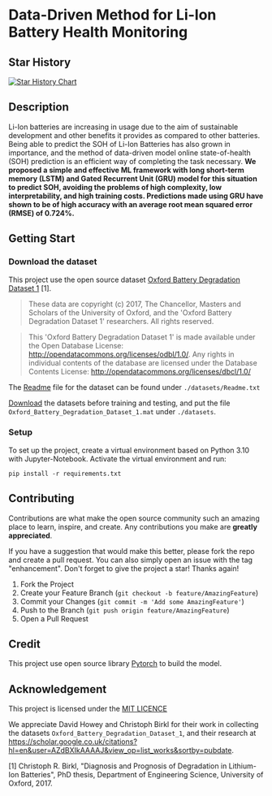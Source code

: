 # Data-Driven Method for Li-Ion Battery Health Monitoring

## Star History

[![Star History Chart](https://api.star-history.com/svg?repos=sileneer/NRP_2022_EEE12&type=Date)](https://star-history.com/#sileneer/NRP_2022_EEE12&Date)

## Description 

Li-Ion batteries are increasing in usage due to the aim of sustainable development and other benefits it provides as compared to other batteries. Being able to predict the SOH of Li-Ion Batteries has also grown in importance, and the method of data-driven model online state-of-health (SOH) prediction is an efficient way of completing the task necessary. **We proposed a simple and effective ML framework with long short-term memory (LSTM) and Gated Recurrent Unit (GRU) model for this situation to predict SOH, avoiding the problems of high complexity, low interpretability, and high training costs. Predictions made using GRU have shown to be of high accuracy with an average root mean squared error (RMSE) of 0.724%.**
 
## Getting Start

### Download the dataset

This project use the open source dataset [Oxford Battery Degradation Dataset 1](https://ora.ox.ac.uk/objects/uuid:03ba4b01-cfed-46d3-9b1a-7d4a7bdf6fac) [1]. 

> These data are copyright (c) 2017, The Chancellor, Masters and Scholars of the University of Oxford, and the 'Oxford Battery Degradation Dataset 1' researchers. All rights reserved.

> This 'Oxford Battery Degradation Dataset 1' is made available under the Open Database License: http://opendatacommons.org/licenses/odbl/1.0/. Any rights in individual contents of the database are licensed under the Database Contents License: http://opendatacommons.org/licenses/dbcl/1.0/

The [Readme](https://github.com/sileneer/NRP_2022_EEE12/blob/main/datasets/Readme.txt) file for the dataset can be found under `./datasets/Readme.txt`

[Download](https://ora.ox.ac.uk/objects/uuid:03ba4b01-cfed-46d3-9b1a-7d4a7bdf6fac/files/m5ac36a1e2073852e4f1f7dee647909a7) the datasets before training and testing, and put the file `Oxford_Battery_Degradation_Dataset_1.mat` under `./datasets`.

### Setup

To set up the project, create a virtual environment based on Python 3.10 with Jupyter-Notebook. Activate the virtual environment and run:

```
pip install -r requirements.txt
```

## Contributing

Contributions are what make the open source community such an amazing place to learn, inspire, and create. Any contributions you make are **greatly appreciated**.

If you have a suggestion that would make this better, please fork the repo and create a pull request. You can also simply open an issue with the tag "enhancement".
Don't forget to give the project a star! Thanks again!

1. Fork the Project
2. Create your Feature Branch (`git checkout -b feature/AmazingFeature`)
3. Commit your Changes (`git commit -m 'Add some AmazingFeature'`)
4. Push to the Branch (`git push origin feature/AmazingFeature`)
5. Open a Pull Request

## Credit

This project use open source library [Pytorch](https://pytorch.org/) to build the model.

## Acknowledgement 

This project is licensed under the [MIT LICENCE](https://github.com/sileneer/NRP_2022_EEE12/blob/main/LICENCE)

We appreciate David Howey and Christoph Birkl for their work in collecting the datasets `Oxford_Battery_Degradation_Dataset_1`, and their research at https://scholar.google.co.uk/citations?hl=en&user=AZdBXIkAAAAJ&view_op=list_works&sortby=pubdate. 

[1] Christoph R. Birkl, "Diagnosis and Prognosis of Degradation in Lithium-Ion Batteries", PhD thesis, Department of Engineering Science, University of Oxford, 2017. 
